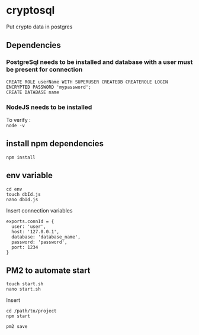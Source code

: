 # cryptosql
Put crypto data in postgres

## Dependencies 

### PostgreSql needs to be installed and database with a user must be present for connection
```sudo -u postgres psql
CREATE ROLE userName WITH SUPERUSER CREATEDB CREATEROLE LOGIN ENCRYPTED PASSWORD 'mypassword';
CREATE DATABASE name
```

### NodeJS needs to be installed
To verify :  
 ```node -v```

## install npm dependencies  
```npm install```

## env variable
```mkdir env
cd env
touch dbId.js
nano dbId.js
```

Insert connection variables

```
exports.connId = {
  user: 'user',
  host: '127.0.0.1',
  database: 'database_name',
  password: 'password',
  port: 1234
}
```
## PM2 to automate start  

```sudo npm install pm2@latest -g
touch start.sh
nano start.sh
```

Insert  
```#!/bin/bash
cd /path/to/project
npm start  

```
```pm2 start start.sh --name cryptosql --exp-backoff-restart-delay=100
pm2 save
